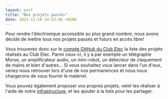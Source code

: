 ```yaml
---
layout: post
title: "Nos projets passés"
date: 2021-11-10 14:53:48 +0200
---
```

Pour rendre l'électronique accessible au plus grand nombre, nous avons décidé de mettre tous nos projets passés et futurs en accès libre!

Vous trouverez donc sur le [compte GitHub du Club Elec][github-projet] la liste des projets réalisés au Club Elec. Parmi ceux-ci, il y a par exemple un télégraphe Morse, un amplificateur audio, un mini-robot, un détecteur de claquement de mains et bien d'autres...
Si vous souhaitez vous lancer dans l'un d'eux, venez nous retrouver lors d'une de nos permanences et nous nous chargerons de vous fournir le matériel.

Vous pouvez également proposer vos propres projets, venir les réaliser à l'aide de notre [infrastructure](/equipment/), et les ajouter à la liste pour les partager.

[github-projet]: https://github.com/UCLOUVAIN-CLUB-ELEC/projets
